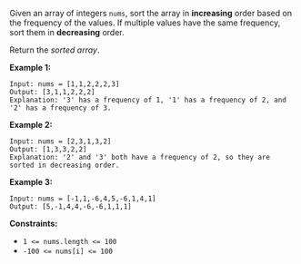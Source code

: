 Given an array of integers `nums`, sort the array in **increasing** order
based on the frequency of the values. If multiple values have the same
frequency, sort them in **decreasing** order.

Return the _sorted array_.



**Example 1:**

    
    
    Input: nums = [1,1,2,2,2,3]
    Output: [3,1,1,2,2,2]
    Explanation: '3' has a frequency of 1, '1' has a frequency of 2, and '2' has a frequency of 3.
    

**Example 2:**

    
    
    Input: nums = [2,3,1,3,2]
    Output: [1,3,3,2,2]
    Explanation: '2' and '3' both have a frequency of 2, so they are sorted in decreasing order.
    

**Example 3:**

    
    
    Input: nums = [-1,1,-6,4,5,-6,1,4,1]
    Output: [5,-1,4,4,-6,-6,1,1,1]



**Constraints:**

  * `1 <= nums.length <= 100`
  * `-100 <= nums[i] <= 100`

